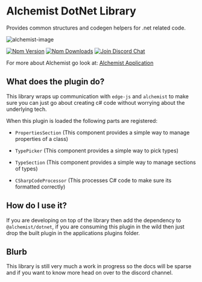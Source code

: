 # Alchemist DotNet Library

Provides common structures and codegen helpers for .net related code.

![alchemist-image](https://avatars1.githubusercontent.com/u/43213226?s=64&v=4)

[![Npm Version][npm-version-image]][npm-version-url]
[![Npm Downloads][npm-downloads-image]][npm-version-url]
[![Join Discord Chat][discord-image]][discord-url]

For more about Alchemist go look at: [Alchemist Application](https://github.com/alchemist/alchemist-application)

## What does the plugin do?

This library wraps up communication with `edge-js` and `alchemist` to make sure you can just go about creating c# code without worrying about the underlying tech.

When this plugin is loaded the following parts are registered:

- `PropertiesSection` (This component provides a simple way to manage properties of a class)
- `TypePicker` (This component provides a simple way to pick types)
- `TypeSection` (This component provides a simple way to manage sections of types)

- `CSharpCodeProcessor` (This processes C# code to make sure its formatted correctly)

## How do I use it?

If you are developing on top of the library then add the dependency to `@alchemist/dotnet`, if you are consuming this plugin in the wild then just drop the built plugin in the applications plugins folder.

## Blurb

This library is still very much a work in progress so the docs will be sparse and if you want to know more head on over to the discord channel.




[npm-version-image]: https://badge.fury.io/js/%40alchemist%2Fdotnet.svg
[npm-version-url]: https://www.npmjs.com/package/%40alchemist%2Fdotnet
[npm-downloads-image]: https://img.shields.io/npm/dm/alchemist.svg?maxAge=2592000
[discord-image]: https://img.shields.io/discord/488609938399297536.svg
[discord-url]: https://discord.gg/bS2rnGz